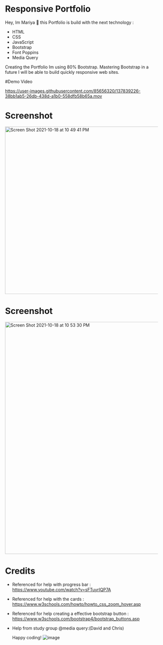 # Responsive Portfolio
Hey, Im Mariya  👋
this Portfolio is build with the next technology :
* HTML
* CSS
* JavaScript
* Bootstrap
* Font Poppins
*  Media Query
  
  Creating the Portfolio Im using 80% Bootstrap.
  Mastering Bootstrap in a future  I will be able to build quickly responsive web sites.
  
  #Demo Video
  
  
https://user-images.githubusercontent.com/85656320/137839226-38bb1ab5-26db-438d-a1b0-558dfb58b65a.mov
  

# Screenshot

<img width="552" alt="Screen Shot 2021-10-18 at 10 49 41 PM" src="https://user-images.githubusercontent.com/85656320/137835798-2cfdd503-a462-4965-9f78-8a2be5b0d2c4.png">

# Screenshot

<img width="765" alt="Screen Shot 2021-10-18 at 10 53 30 PM" src="https://user-images.githubusercontent.com/85656320/137836059-f685f000-ade8-45cc-82e3-52a8f5d4aeab.png">

# Credits
 * Referenced for help with progress bar : https://www.youtube.com/watch?v=sFTuyrIQP7A
 * Referenced for help with the cards : https://www.w3schools.com/howto/howto_css_zoom_hover.asp
 * Referenced for help creating a effective bootstrap button : https://www.w3schools.com/bootstrap4/bootstrap_buttons.asp
 *  Help from study group @media query:(David and Chris)
       
       Happy coding!
  ![image](https://user-images.githubusercontent.com/85656320/137840327-e89a3d2a-fbf7-45ca-b8c9-a7c6be876535.png)
